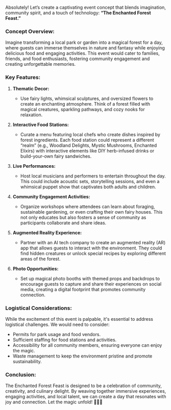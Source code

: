 Absolutely! Let’s create a captivating event concept that blends imagination, community spirit, and a touch of technology: **“The Enchanted Forest Feast.”**

### Concept Overview:
Imagine transforming a local park or garden into a magical forest for a day, where guests can immerse themselves in nature and fantasy while enjoying delicious food and engaging activities. This event would cater to families, friends, and food enthusiasts, fostering community engagement and creating unforgettable memories.

### Key Features:

1. **Thematic Decor:**
   - Use fairy lights, whimsical sculptures, and oversized flowers to create an enchanting atmosphere. Think of a forest filled with magical creatures, sparkling pathways, and cozy nooks for relaxation.

2. **Interactive Food Stations:**
   - Curate a menu featuring local chefs who create dishes inspired by forest ingredients. Each food station could represent a different “realm” (e.g., Woodland Delights, Mystic Mushrooms, Enchanted Elixirs) with interactive elements like DIY herb-infused drinks or build-your-own fairy sandwiches.

3. **Live Performances:**
   - Host local musicians and performers to entertain throughout the day. This could include acoustic sets, storytelling sessions, and even a whimsical puppet show that captivates both adults and children.

4. **Community Engagement Activities:**
   - Organize workshops where attendees can learn about foraging, sustainable gardening, or even crafting their own fairy houses. This not only educates but also fosters a sense of community as participants collaborate and share ideas.

5. **Augmented Reality Experience:**
   - Partner with an AI tech company to create an augmented reality (AR) app that allows guests to interact with the environment. They could find hidden creatures or unlock special recipes by exploring different areas of the forest.

6. **Photo Opportunities:**
   - Set up magical photo booths with themed props and backdrops to encourage guests to capture and share their experiences on social media, creating a digital footprint that promotes community connection.

### Logistical Considerations:
While the excitement of this event is palpable, it's essential to address logistical challenges. We would need to consider:
- Permits for park usage and food vendors.
- Sufficient staffing for food stations and activities.
- Accessibility for all community members, ensuring everyone can enjoy the magic.
- Waste management to keep the environment pristine and promote sustainability.

### Conclusion:
The Enchanted Forest Feast is designed to be a celebration of community, creativity, and culinary delight. By weaving together immersive experiences, engaging activities, and local talent, we can create a day that resonates with joy and connection. Let the magic unfold! 🌟🍃✨